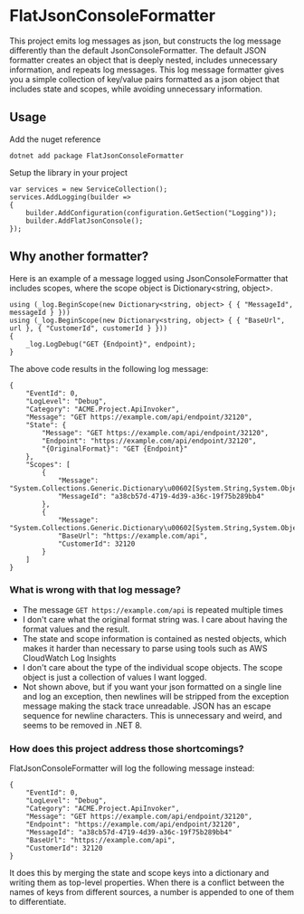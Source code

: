 # FlatJsonConsoleFormatter

This project emits log messages as json, but constructs the log message differently than the default
JsonConsoleFormatter. The default JSON formatter creates an object that is deeply nested, includes unnecessary
information, and repeats log messages. This log message formatter gives you a simple collection of key/value pairs
formatted as a json object that includes state and scopes, while avoiding unnecessary information.

## Usage

Add the nuget reference

    dotnet add package FlatJsonConsoleFormatter

Setup the library in your project

    var services = new ServiceCollection();
    services.AddLogging(builder =>
    {
        builder.AddConfiguration(configuration.GetSection("Logging"));
        builder.AddFlatJsonConsole();
    });

## Why another formatter?

Here is an example of a message logged using JsonConsoleFormatter that includes scopes, where the scope object is
Dictionary<string, object>.

    using (_log.BeginScope(new Dictionary<string, object> { { "MessageId", messageId } }))
    using (_log.BeginScope(new Dictionary<string, object> { { "BaseUrl", url }, { "CustomerId", customerId } }))
    {
        _log.LogDebug("GET {Endpoint}", endpoint);
    }

The above code results in the following log message:

    {
        "EventId": 0,
        "LogLevel": "Debug",
        "Category": "ACME.Project.ApiInvoker",
        "Message": "GET https://example.com/api/endpoint/32120",
        "State": {
            "Message": "GET https://example.com/api/endpoint/32120",
            "Endpoint": "https://example.com/api/endpoint/32120",
            "{OriginalFormat}": "GET {Endpoint}"
        },
        "Scopes": [
            {
                "Message": "System.Collections.Generic.Dictionary\u00602[System.String,System.Object]",
                "MessageId": "a38cb57d-4719-4d39-a36c-19f75b289bb4"
            },
            {
                "Message": "System.Collections.Generic.Dictionary\u00602[System.String,System.Object]",
                "BaseUrl": "https://example.com/api",
                "CustomerId": 32120
            }
        ]
    }

### What is wrong with that log message?

* The message `GET https://example.com/api` is repeated multiple times
* I don't care what the original format string was. I care about having the format values and the result.
* The state and scope information is contained as nested objects, which makes it harder than necessary to parse using
  tools such as AWS CloudWatch Log Insights
* I don't care about the type of the individual scope objects. The scope object is just a collection of values I want
  logged.
* Not shown above, but if you want your json formatted on a single line and log an exception, then newlines will be
  stripped from the exception message making the stack trace unreadable. JSON has an escape sequence for newline
  characters. This is unnecessary and weird, and seems to be removed in .NET 8.

### How does this project address those shortcomings?

FlatJsonConsoleFormatter will log the following message instead:

    {
        "EventId": 0,
        "LogLevel": "Debug",
        "Category": "ACME.Project.ApiInvoker",
        "Message": "GET https://example.com/api/endpoint/32120",
        "Endpoint": "https://example.com/api/endpoint/32120",
        "MessageId": "a38cb57d-4719-4d39-a36c-19f75b289bb4"
        "BaseUrl": "https://example.com/api",
        "CustomerId": 32120
    }

It does this by merging the state and scope keys into a dictionary and writing them as top-level properties. When there
is a conflict between the names of keys from different sources, a number is appended to one of them to differentiate.
